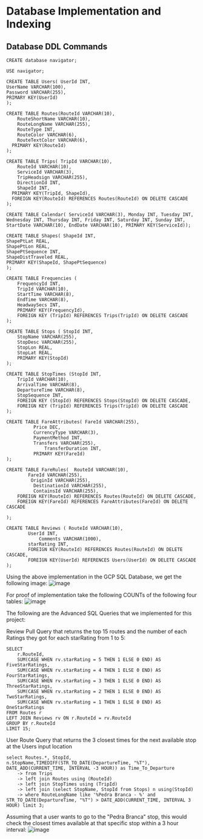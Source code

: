 # Database Implementation and Indexing

## Database DDL Commands

```MySQL
CREATE database navigator;

USE navigator;

CREATE TABLE Users(	UserId INT,  
UserName VARCHAR(100), 
Password VARCHAR(255),
PRIMARY KEY(UserId)
);

CREATE TABLE Routes(RouteId VARCHAR(10),
	RouteShortName VARCHAR(10),
	RouteLongName VARCHAR(255),
	RouteType INT,
	RouteColor VARCHAR(6),
	RouteTextColor VARCHAR(6),
  PRIMARY KEY(RouteId)
);

CREATE TABLE Trips(	TripId VARCHAR(10),
	RouteId VARCHAR(10),
	ServiceId VARCHAR(3),
	TripHeadsign VARCHAR(255),
	DirectionId INT,
	ShapeId INT,
  PRIMARY KEY(TripId, ShapeId),
  FOREIGN KEY(RouteId) REFERENCES Routes(RouteId) ON DELETE CASCADE 
);

CREATE TABLE Calendar( ServiceId VARCHAR(3), Monday INT, Tuesday INT,  Wednesday INT, Thursday INT, Friday INT, Saturday INT, Sunday INT, StartDate VARCHAR(10), EndDate VARCHAR(10), PRIMARY KEY(ServiceId));

CREATE TABLE Shapes( ShapeId INT, 
ShapePtLat REAL, 
ShapePtLon REAL, 
ShapePtSequence INT, 
ShapeDistTraveled REAL,
PRIMARY KEY(ShapeId, ShapePtSequence)
);

CREATE TABLE Frequencies (
	FrequencyId INT,
	TripId VARCHAR(10),
	StartTime VARCHAR(8),
	EndTime VARCHAR(8),
	HeadwaySecs INT,
	PRIMARY KEY(FrequencyId),
	FOREIGN KEY (TripId) REFERENCES Trips(TripId) ON DELETE CASCADE
);

CREATE TABLE Stops ( StopId INT,
	StopName VARCHAR(255),
	StopDesc VARCHAR(255),
	StopLon REAL,
	StopLat REAL,
	PRIMARY KEY(StopId)
);

CREATE TABLE StopTimes (StopId INT,
	TripId VARCHAR(10),
	ArrivalTime VARCHAR(8),
	DepartureTime VARCHAR(8),
	StopSequence INT,
	FOREIGN KEY (StopId) REFERENCES Stops(StopId) ON DELETE CASCADE,
	FOREIGN KEY (TripId) REFERENCES Trips(TripId) ON DELETE CASCADE
);

CREATE TABLE FareAttributes( FareId VARCHAR(255),
		  Price DEC,
	  	  CurrencyType VARCHAR(3),
		  PaymentMethod INT,
		  Transfers VARCHAR(255),
	    	  TransferDuration INT,
 		  PRIMARY KEY(FareId)
);

CREATE TABLE FareRules(  RouteId VARCHAR(10), 
      	FareId VARCHAR(255),
	     OriginId VARCHAR(255),
	      DestinationId VARCHAR(255),
	      ContainsId VARCHAR(255),
	FOREIGN KEY(RouteId) REFERENCES Routes(RouteId) ON DELETE CASCADE,
	FOREIGN KEY(FareId) REFERENCES FareAttributes(FareId) ON DELETE CASCADE

);

CREATE TABLE Reviews ( RouteId VARCHAR(10),
	    UserId INT,
            Comments VARCHAR(1000),
	    starRating INT,
	    FOREIGN KEY(RouteId) REFERENCES Routes(RouteId) ON DELETE CASCADE,
	    FOREIGN KEY(UserId) REFERENCES Users(UserId) ON DELETE CASCADE
);

```
Using the above implementation in the GCP SQL Database, we get the following image:
![image](https://github.com/cs411-alawini/fa23-cs411-team068-411Gangsters/assets/73099341/090f2e34-c902-44f7-b33a-a0e6656480ea)

For proof of implementation take the following COUNTs of the following four tables:
![image](https://github.com/cs411-alawini/fa23-cs411-team068-411Gangsters/assets/73099341/1baa54c6-2751-43bf-adfd-d174c5f4e5be)


The following are the Advanced SQL Queries that we implemented for this project:

Review Pull Query that returns the top 15 routes and the number of each Ratings they got for each starRating from 1 to 5:
```mysql
SELECT 
    r.RouteId,
    SUM(CASE WHEN rv.starRating = 5 THEN 1 ELSE 0 END) AS FiveStarRatings,
    SUM(CASE WHEN rv.starRating = 4 THEN 1 ELSE 0 END) AS FourStarRatings,
    SUM(CASE WHEN rv.starRating = 3 THEN 1 ELSE 0 END) AS ThreeStarRatings,
    SUM(CASE WHEN rv.starRating = 2 THEN 1 ELSE 0 END) AS TwoStarRatings,
    SUM(CASE WHEN rv.starRating = 1 THEN 1 ELSE 0 END) AS OneStarRatings
FROM Routes r
LEFT JOIN Reviews rv ON r.RouteId = rv.RouteId
GROUP BY r.RouteId
LIMIT 15;
```

User Route Query that returns the 3 closest times for the next available stop at the Users input location
```mysql
select Routes.*, StopId, n.StopName,TIMEDIFF(STR_TO_DATE(DepartureTime, "%T"), DATE_ADD(CURRENT_TIME, INTERVAL -3 HOUR)) as Time_To_Departure 
    -> from Trips 
    -> left join Routes using (RouteId) 
    -> left join StopTimes using (TripId)
    -> left join (select StopName, StopId from Stops) n using(StopId)
    -> where RouteLongName like '%Pedra Branca - %' and STR_TO_DATE(DepartureTime, "%T") > DATE_ADD(CURRENT_TIME, INTERVAL 3 HOUR) limit 3;
```
Assuming that a user wants to go to the "Pedra Branca" stop, this would check the closest times available at that specific stop within a 3 hour interval:
![image](https://github.com/cs411-alawini/fa23-cs411-team068-411Gangsters/assets/73099341/9ca06b77-3477-4fb0-90d3-a74a0e36f8c0)

